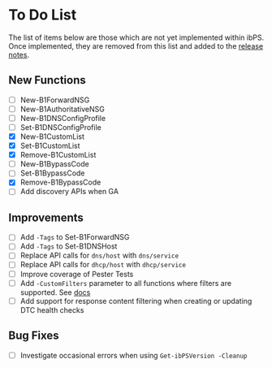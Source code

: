 # To Do List
The list of items below are those which are not yet implemented within ibPS. Once implemented, they are removed from this list and added to the [release notes](https://github.com/TehMuffinMoo/ibPS/blob/dev/RELEASE.md).

## New Functions
- [ ] New-B1ForwardNSG
- [ ] New-B1AuthoritativeNSG
- [ ] New-B1DNSConfigProfile
- [ ] Set-B1DNSConfigProfile
- [X] New-B1CustomList
- [X] Set-B1CustomList
- [X] Remove-B1CustomList
- [ ] New-B1BypassCode
- [ ] Set-B1BypassCode
- [X] Remove-B1BypassCode
- [ ] Add discovery APIs when GA

## Improvements
- [ ] Add `-Tags` to Set-B1ForwardNSG
- [ ] Add `-Tags` to Set-B1DNSHost
- [ ] Replace API calls for `dns/host` with `dns/service`
- [ ] Replace API calls for `dhcp/host` with `dhcp/service`
- [ ] Improve coverage of Pester Tests
- [ ] Add `-CustomFilters` parameter to all functions where filters are supported. See [docs](https://ibps.readthedocs.io/en/dev/#-customfilters)
- [ ] Add support for response content filtering when creating or updating DTC health checks

## Bug Fixes
- [ ] Investigate occasional errors when using `Get-ibPSVersion -Cleanup`